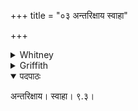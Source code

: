 +++
title = "०३ अन्तरिक्षाय स्वाहा"

+++

<details><summary>Whitney</summary>

### Translation
3. To atmosphere hail!

### Notes
</details>

<details><summary>Griffith</summary>

All hail to Air!
</details>


<details open><summary>पदपाठः</summary>

अन्तरिक्षाय। स्वाहा। ९.३।
</details>